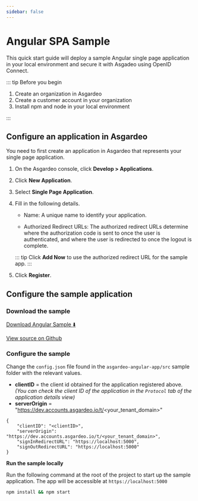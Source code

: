 ```yaml
---
sidebar: false
---
```


# Angular SPA Sample

This quick start guide will deploy a sample Angular single page application in your local environment and secure it with Asgadeo using OpenID Connect.

::: tip Before you begin

1. Create an organization in Asgardeo
2. Create a customer account in your organization
3. Install npm and node in your local environment

:::

## Configure an application in Asgardeo

You need to first create an application in Asgardeo that represents your single page application.

1. On the Asgardeo console, click **Develop > Applications**.

2. Click **New Application**.

3. Select **Single Page Application**.

4. Fill in the following details.

    - Name: A unique name to identify your application.

    - Authorized Redirect URLs: The authorized redirect URLs determine where the authorization code is sent to once the user is authenticated, and where the user is redirected to once the logout is complete.

   ::: tip
   Click **Add Now** to use the authorized redirect URL for the sample app.
   :::

5. Click **Register**.

## Configure the sample application

### Download the sample

[Download Angular Sample :arrow_down:](https://github.com/asgardeo/asgardeo-auth-angular-sdk/releases/latest/download/asgardeo-angular-app.zip)

[View source on Github](https://github.com/asgardeo/asgardeo-auth-angular-sdk/tree/main/samples/asgardeo-angular-app)

### Configure the sample

Change the `config.json` file found in the `asgardeo-angular-app/src` sample folder with the relevant values.

- **clientID** = the client id obtained for the application registered above. _(You can check the client ID of the application in the `Protocol` tab of the application details view)_
- **serverOrigin** = "https://dev.accounts.asgardeo.io/t/<your_tenant_domain>"

``` json{2,3}
{
    "clientID": "<clientID>",
    "serverOrigin": "https://dev.accounts.asgardeo.io/t/<your_tenant_domain>",
    "signInRedirectURL": "https://localhost:5000",
    "signOutRedirectURL": "https://localhost:5000"
}
```

**Run the sample locally**

Run the following command at the root of the project to start up the sample application. The app will be accessible at `https://localhost:5000` 

```bash
npm install && npm start
```
